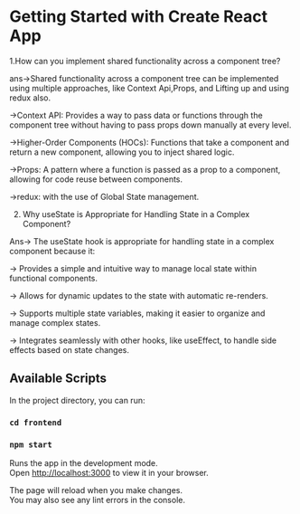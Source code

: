# Getting Started with Create React App

1.How can you implement shared functionality across a component tree?

ans->Shared functionality across a component tree can be implemented using multiple approaches, like Context Api,Props, and Lifting up and using redux also.

->Context API: Provides a way to pass data or functions through the component tree without having to pass props down manually at every level.

->Higher-Order Components (HOCs): Functions that take a component and return a new component, allowing you to inject shared logic.

->Props: A pattern where a function is passed as a prop to a component, allowing for code reuse between components.

->redux: with the use of Global State management.

2. Why useState is Appropriate for Handling State in a Complex Component?
   
Ans-> The useState hook is appropriate for handling state in a complex component because it:

-> Provides a simple and intuitive way to manage local state within functional components.

-> Allows for dynamic updates to the state with automatic re-renders.

-> Supports multiple state variables, making it easier to organize and manage complex states.

-> Integrates seamlessly with other hooks, like useEffect, to handle side effects based on state changes.

## Available Scripts

In the project directory, you can run:

### `cd frontend`
### `npm start`

Runs the app in the development mode.\
Open [http://localhost:3000](http://localhost:3000) to view it in your browser.

The page will reload when you make changes.\
You may also see any lint errors in the console.

